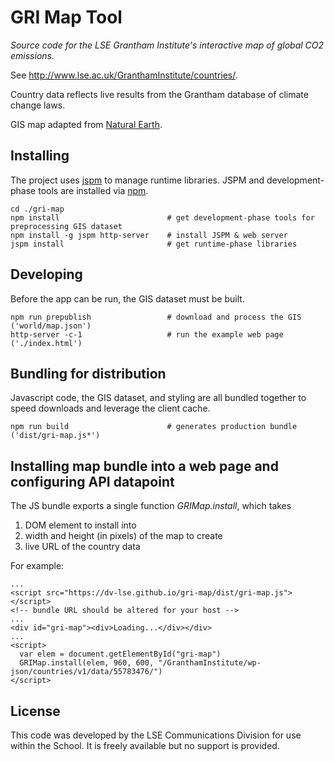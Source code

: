 # GRI Map Tool

*Source code for the LSE Grantham Institute's interactive map of global CO2 emissions.*

See http://www.lse.ac.uk/GranthamInstitute/countries/.

Country data reflects live results from the Grantham database of climate change laws.

GIS map adapted from [Natural Earth](http://www.naturalearthdata.com/).


## Installing

The project uses [jspm](http://jspm.io) to manage runtime libraries.  JSPM and development-phase
tools are installed via [npm](https://docs.npmjs.com).

    cd ./gri-map
    npm install                        # get development-phase tools for preprocessing GIS dataset
    npm install -g jspm http-server    # install JSPM & web server
    jspm install                       # get runtime-phase libraries


## Developing

Before the app can be run, the GIS dataset must be built.

    npm run prepublish                 # download and process the GIS ('world/map.json')
    http-server -c-1                   # run the example web page ('./index.html')


## Bundling for distribution

Javascript code, the GIS dataset, and styling are all bundled together to speed downloads and leverage the client cache.

    npm run build                      # generates production bundle ('dist/gri-map.js*')


## Installing map bundle into a web page and configuring API datapoint

The JS bundle exports a single function *GRIMap.install*, which takes

1. DOM element to install into
2. width and height (in pixels) of the map to create
3. live URL of the country data

For example:

    ...
    <script src="https://dv-lse.github.io/gri-map/dist/gri-map.js"></script>
    <!-- bundle URL should be altered for your host -->
    ...
    <div id="gri-map"><div>Loading...</div></div>
    ...
    <script>
      var elem = document.getElementById("gri-map")
      GRIMap.install(elem, 960, 600, "/GranthamInstitute/wp-json/countries/v1/data/55783476/")
    </script>


## License

This code was developed by the LSE Communications Division for use within the School.  It is freely available but no support is provided.
